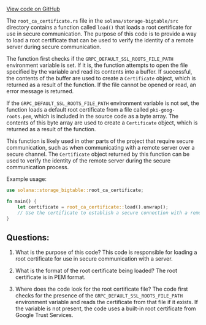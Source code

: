 [View code on GitHub](https://github.com/solana-labs/solana/blob/master/storage-bigtable/src/root_ca_certificate.rs)

The `root_ca_certificate.rs` file in the `solana/storage-bigtable/src` directory contains a function called `load()` that loads a root certificate for use in secure communication. The purpose of this code is to provide a way to load a root certificate that can be used to verify the identity of a remote server during secure communication. 

The function first checks if the `GRPC_DEFAULT_SSL_ROOTS_FILE_PATH` environment variable is set. If it is, the function attempts to open the file specified by the variable and read its contents into a buffer. If successful, the contents of the buffer are used to create a `Certificate` object, which is returned as a result of the function. If the file cannot be opened or read, an error message is returned.

If the `GRPC_DEFAULT_SSL_ROOTS_FILE_PATH` environment variable is not set, the function loads a default root certificate from a file called `pki-goog-roots.pem`, which is included in the source code as a byte array. The contents of this byte array are used to create a `Certificate` object, which is returned as a result of the function.

This function is likely used in other parts of the project that require secure communication, such as when communicating with a remote server over a secure channel. The `Certificate` object returned by this function can be used to verify the identity of the remote server during the secure communication process. 

Example usage:

```rust
use solana::storage_bigtable::root_ca_certificate;

fn main() {
    let certificate = root_ca_certificate::load().unwrap();
    // Use the certificate to establish a secure connection with a remote server
}
```
## Questions: 
 1. What is the purpose of this code?
   This code is responsible for loading a root certificate for use in secure communication with a server.

2. What is the format of the root certificate being loaded?
   The root certificate is in PEM format.

3. Where does the code look for the root certificate file?
   The code first checks for the presence of the `GRPC_DEFAULT_SSL_ROOTS_FILE_PATH` environment variable and reads the certificate from that file if it exists. If the variable is not present, the code uses a built-in root certificate from Google Trust Services.